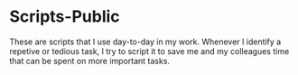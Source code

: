 # Scripts-Public

These are scripts that I use day-to-day in my work. Whenever I identify a repetive or tedious task, I try to script it to save me and my colleagues time that can be spent on more important tasks.
